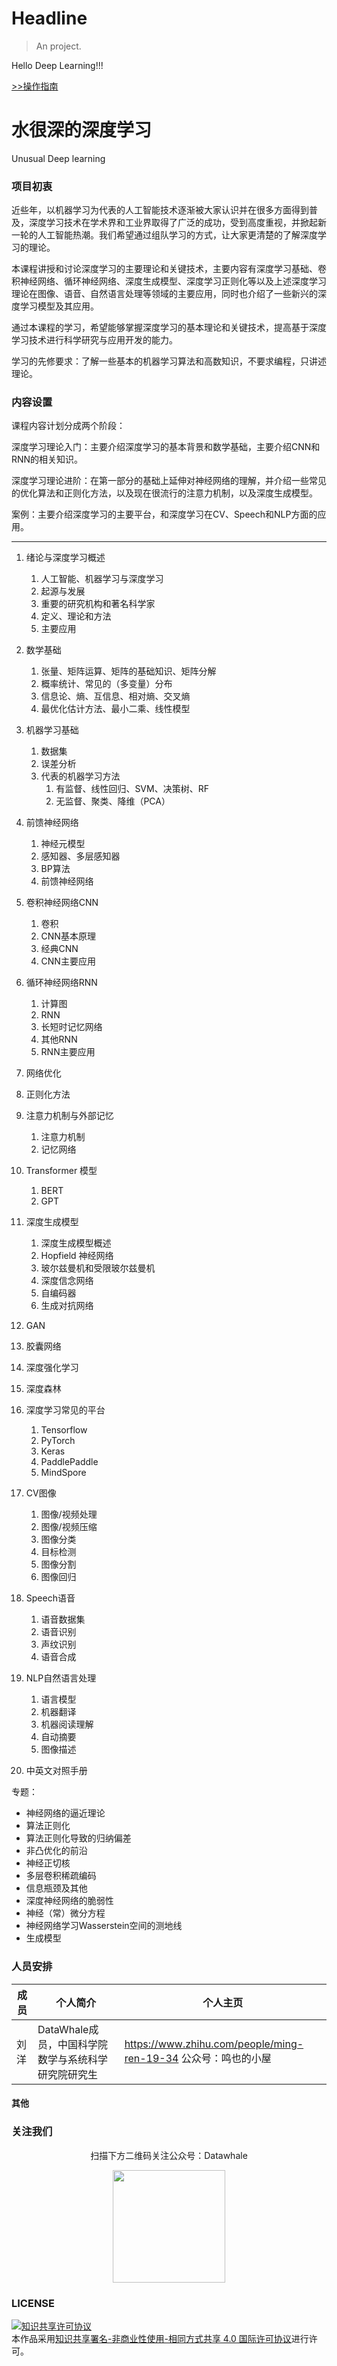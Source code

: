 # Headline

> An project.

Hello Deep Learning!!!

[>>操作指南](guide.md)



# 水很深的深度学习
Unusual Deep learning

### 项目初衷

近些年，以机器学习为代表的人工智能技术逐渐被大家认识并在很多方面得到普及，深度学习技术在学术界和工业界取得了广泛的成功，受到高度重视，并掀起新一轮的人工智能热潮。我们希望通过组队学习的方式，让大家更清楚的了解深度学习的理论。

本课程讲授和讨论深度学习的主要理论和关键技术，主要内容有深度学习基础、卷积神经网络、循环神经网络、深度生成模型、深度学习正则化等以及上述深度学习理论在图像、语音、自然语言处理等领域的主要应用，同时也介绍了一些新兴的深度学习模型及其应用。

通过本课程的学习，希望能够掌握深度学习的基本理论和关键技术，提高基于深度学习技术进行科学研究与应用开发的能力。

学习的先修要求：了解一些基本的机器学习算法和高数知识，不要求编程，只讲述理论。

### 内容设置

课程内容计划分成两个阶段：

深度学习理论入门：主要介绍深度学习的基本背景和数学基础，主要介绍CNN和RNN的相关知识。

深度学习理论进阶：在第一部分的基础上延伸对神经网络的理解，并介绍一些常见的优化算法和正则化方法，以及现在很流行的注意力机制，以及深度生成模型。

案例：主要介绍深度学习的主要平台，和深度学习在CV、Speech和NLP方面的应用。

------



1. 绪论与深度学习概述
   1. 人工智能、机器学习与深度学习
   2. 起源与发展
   3. 重要的研究机构和著名科学家
   4. 定义、理论和方法
   5. 主要应用
2. 数学基础
   1. 张量、矩阵运算、矩阵的基础知识、矩阵分解
   2. 概率统计、常见的（多变量）分布
   3. 信息论、熵、互信息、相对熵、交叉熵
   4. 最优化估计方法、最小二乘、线性模型
3. 机器学习基础
   1. 数据集
   2. 误差分析
   3. 代表的机器学习方法
      1. 有监督、线性回归、SVM、决策树、RF
      2. 无监督、聚类、降维（PCA）
4. 前馈神经网络 
   1. 神经元模型
   2. 感知器、多层感知器
   3. BP算法
   4. 前馈神经网络
5. 卷积神经网络CNN 
   1. 卷积
   2. CNN基本原理
   3. 经典CNN
   4. CNN主要应用
6. 循环神经网络RNN
   1. 计算图
   2. RNN
   3. 长短时记忆网络
   4. 其他RNN
   5. RNN主要应用



1. 网络优化
2. 正则化方法
3. 注意力机制与外部记忆
   1. 注意力机制
   2. 记忆网络
4. Transformer 模型
   1. BERT
   2. GPT
5. 深度生成模型
   1. 深度生成模型概述
   2. Hopfield 神经网络
   3. 玻尔兹曼机和受限玻尔兹曼机
   4. 深度信念网络
   5. 自编码器
   6. 生成对抗网络
6. GAN
7. 胶囊网络
8. 深度强化学习
9. 深度森林




1. 深度学习常见的平台
   1. Tensorflow
   2. PyTorch
   3. Keras
   4. PaddlePaddle
   5. MindSpore
2. CV图像
   1. 图像/视频处理
   2. 图像/视频压缩
   3. 图像分类
   4. 目标检测
   5. 图像分割
   6. 图像回归
3. Speech语音
   1. 语音数据集
   2. 语音识别
   3. 声纹识别
   4. 语音合成
4. NLP自然语言处理
   1. 语言模型
   2. 机器翻译
   3. 机器阅读理解
   4. 自动摘要
   5. 图像描述
5. 中英文对照手册



专题：

- 神经网络的逼近理论
- 算法正则化
- 算法正则化导致的归纳偏差
- 非凸优化的前沿
- 神经正切核
- 多层卷积稀疏编码
- 信息瓶颈及其他
- 深度神经网络的脆弱性
- 神经（常）微分方程
- 神经网络学习Wasserstein空间的测地线
- 生成模型



### 人员安排

| 成员 | 个人简介                                            | 个人主页                                                     |
| ---- | --------------------------------------------------- | ------------------------------------------------------------ |
| 刘洋 | DataWhale成员，中国科学院数学与系统科学研究院研究生 | https://www.zhihu.com/people/ming-ren-19-34 公众号：鸣也的小屋 |

#### 其他



### 关注我们
<div align=center>
	<p>扫描下方二维码关注公众号：Datawhale</p>
<img src="https://raw.githubusercontent.com/datawhalechina/pumpkin-book/master/res/qrcode.jpeg" width = "180" height = "180">
</div>

### LICENSE
<a rel="license" href="http://creativecommons.org/licenses/by-nc-sa/4.0/"><img alt="知识共享许可协议" style="border-width:0" src="https://img.shields.io/badge/license-CC%20BY--NC--SA%204.0-lightgrey" /></a><br />本作品采用<a rel="license" href="http://creativecommons.org/licenses/by-nc-sa/4.0/">知识共享署名-非商业性使用-相同方式共享 4.0 国际许可协议</a>进行许可。



